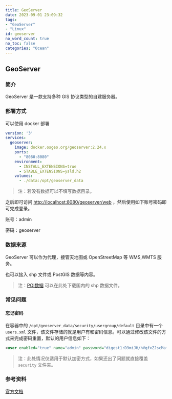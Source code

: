 ```yaml
---
title: GeoServer
date: 2023-09-01 23:09:32
tags:
- "GeoServer"
- "Linux"
id: geoserver
no_word_count: true
no_toc: false
categories: "Ocean"
---
```


## GeoServer

### 简介

GeoServer 是一款支持多种 GIS 协议类型的自建服务器。

### 部署方式

可以使用 docker 部署

```yaml
version: '3'
services:
  geoserver:
    image: docker.osgeo.org/geoserver:2.24.x
    ports:
      - "8080:8080"
    environment:
      - INSTALL_EXTENSIONS=true
      - STABLE_EXTENSIONS=ysld,h2
    volumes:
      - ./data:/opt/geoserver_data
```

> 注：若没有数据可以不填写数据目录。

之后即可访问 [http://localhost:8080/geoserver/web](http://localhost:8080/geoserver/web) ，然后使用如下账号密码即可完成登录。

账号：admin

密码：geoserver

### 数据来源

GeoServer 可以作为代理，接管天地图或 OpenStreetMap 等 WMS,WMTS 服务。

也可以接入 shp 文件或 PostGIS 数据等内容。

> 注：[POI数据](https://www.poi86.com/) 可以在此处下载国内的 shp 数据文件。

### 常见问题

#### 忘记密码

在容器中的 `/opt/geoserver_data/security/usergroup/default` 目录中有一个 `users.xml` 文件，该文件存储的就是用户有和密码信息。可以通过修改该文件的方式来完成密码重置，默认的用户信息如下：
 
```xml
<user enabled="true" name="admin" password="digest1:D9miJH/hVgfxZJscMafEtbtliG0ROxhLfsznyWfG38X2pda2JOSV4POi55PQI4tw"/>
```

> 注：此处情况仅适用于默认加密方式，如果还出了问题就直接覆盖 `security` 文件夹。 

### 参考资料

[官方文档](https://geoserver.org/)

